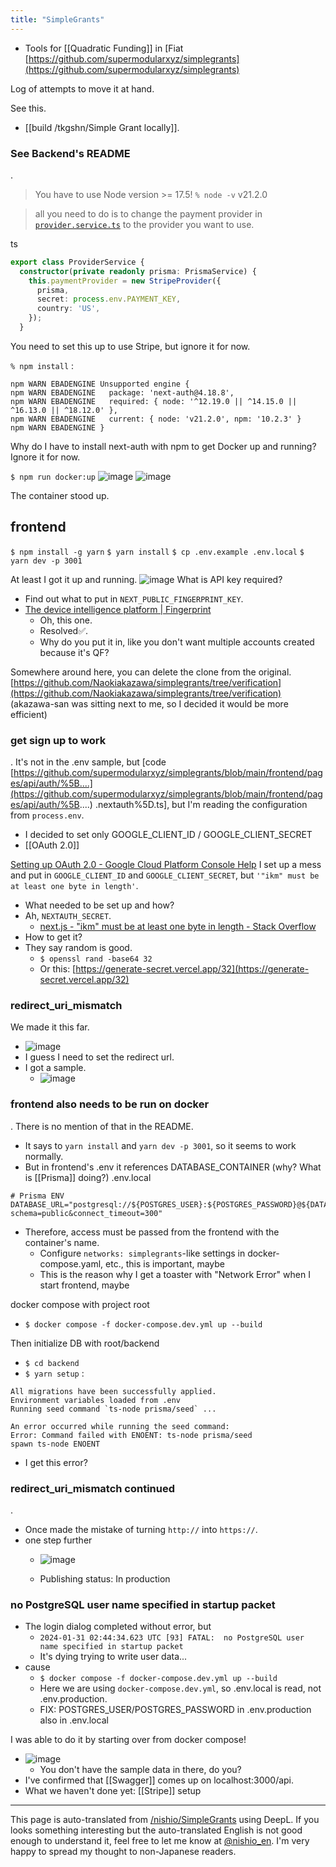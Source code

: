 ```yaml
---
title: "SimpleGrants"
---
```


- Tools for [[Quadratic Funding]] in [Fiat
[https://github.com/supermodularxyz/simplegrants](https://github.com/supermodularxyz/simplegrants)




Log of attempts to move it at hand.

See this.
- [[build /tkgshn/Simple Grant locally]].

### See Backend's README
.
> You have to use Node version >= 17.5!
`% node -v`
> v21.2.0


> all you need to do is to change the payment provider in [`provider.service.ts`](./src/provider/provider.service.ts#L15) to the provider you want to use.

ts

```typescript
export class ProviderService {
  constructor(private readonly prisma: PrismaService) {
    this.paymentProvider = new StripeProvider({
      prisma,
      secret: process.env.PAYMENT_KEY,
      country: 'US',
    });
  }
```

You need to set this up to use Stripe, but ignore it for now.


`% npm install`
:

```
npm WARN EBADENGINE Unsupported engine {
npm WARN EBADENGINE   package: 'next-auth@4.18.8',
npm WARN EBADENGINE   required: { node: '^12.19.0 || ^14.15.0 || ^16.13.0 || ^18.12.0' },
npm WARN EBADENGINE   current: { node: 'v21.2.0', npm: '10.2.3' }
npm WARN EBADENGINE }
```

Why do I have to install next-auth with npm to get Docker up and running?
Ignore it for now.


`$ npm run docker:up`
![image](https://gyazo.com/1712cf6178e7bcb3c8015bd663cafb61/thumb/1000)
![image](https://gyazo.com/718e59e326adc25aedcb928a8805dd84/thumb/1000)

The container stood up.


## frontend
`$ npm install -g yarn`
`$ yarn install`
`$ cp .env.example .env.local`
`$ yarn dev -p 3001`

At least I got it up and running.
![image](https://gyazo.com/3c1a537de9e0536dc658aa1ea40b614f/thumb/1000)
What is API key required?
- Find out what to put in `NEXT_PUBLIC_FINGERPRINT_KEY`.
- [The device intelligence platform | Fingerprint](https://fingerprint.com/)
    - Oh, this one.
    - Resolved✅.
    - Why do you put it in, like you don't want multiple accounts created because it's QF?

Somewhere around here, you can delete the clone from the original.
[https://github.com/Naokiakazawa/simplegrants/tree/verification](https://github.com/Naokiakazawa/simplegrants/tree/verification)
(akazawa-san was sitting next to me, so I decided it would be more efficient)

### get sign up to work
.
It's not in the .env sample, but [code [https://github.com/supermodularxyz/simplegrants/blob/main/frontend/pages/api/auth/%5B....](https://github.com/supermodularxyz/simplegrants/blob/main/frontend/pages/api/auth/%5B....) .nextauth%5D.ts], but I'm reading the configuration from `process.env`.
- I decided to set only GOOGLE_CLIENT_ID / GOOGLE_CLIENT_SECRET
- [[OAuth 2.0]]

[Setting up OAuth 2.0 - Google Cloud Platform Console Help](https://support.google.com/cloud/answer/6158849?hl=en)
I set up a mess and put in `GOOGLE_CLIENT_ID` and `GOOGLE_CLIENT_SECRET`, but `'"ikm" must be at least one byte in length'`.
- What needed to be set up and how?
- Ah, `NEXTAUTH_SECRET`.
    - [next.js - "ikm" must be at least one byte in length - Stack Overflow](https://stackoverflow.com/questions/72518497/ikm-must-be-at-least-one-byte-in-length)
- How to get it?
- They say random is good.
    - `$ openssl rand -base64 32`
    - Or this: [https://generate-secret.vercel.app/32](https://generate-secret.vercel.app/32)

### redirect_uri_mismatch
We made it this far.
- ![image](https://gyazo.com/924e55f3366ad5eeaaf2f4a79d1251af/thumb/1000)
- I guess I need to set the redirect url.
- I got a sample.
    - ![image](https://gyazo.com/32e64cd5009613f4139f37260c5e9cc0/thumb/1000)

### frontend also needs to be run on docker
.
There is no mention of that in the README.
- It says to `yarn install` and `yarn dev -p 3001`, so it seems to work normally.
- But in frontend's .env it references DATABASE_CONTAINER (why? What is [[Prisma]] doing?)
.env.local

```
# Prisma ENV
DATABASE_URL="postgresql://${POSTGRES_USER}:${POSTGRES_PASSWORD}@${DATABASE_CONTAINER}:5432/${POSTGRES_USER}?schema=public&connect_timeout=300"
```

- Therefore, access must be passed from the frontend with the container's name.
    - Configure `networks: simplegrants`-like settings in docker-compose.yaml, etc., this is important, maybe
    - This is the reason why I get a toaster with "Network Error" when I start frontend, maybe

docker compose with project root
- `$ docker compose -f docker-compose.dev.yml up --build`

Then initialize DB with root/backend
- `$ cd backend`
- `$ yarn setup`
:

```
All migrations have been successfully applied.
Environment variables loaded from .env
Running seed command `ts-node prisma/seed` ...

An error occurred while running the seed command:
Error: Command failed with ENOENT: ts-node prisma/seed
spawn ts-node ENOENT
```

- I get this error?

### redirect_uri_mismatch continued
.
- Once made the mistake of turning `http://` into `https://`.
- one step further
    - ![image](https://gyazo.com/b19792cb28d5c9e35b3f88dd697b89eb/thumb/1000)

    - Publishing status: In production

### no PostgreSQL user name specified in startup packet
- The login dialog completed without error, but
    - `2024-01-31 02:44:34.623 UTC [93] FATAL:  no PostgreSQL user name specified in startup packet`
    - It's dying trying to write user data...
- cause
    - `$ docker compose -f docker-compose.dev.yml up --build`
    - Here we are using `docker-compose.dev.yml`, so .env.local is read, not .env.production.
    - FIX: POSTGRES_USER/POSTGRES_PASSWORD in .env.production also in .env.local


I was able to do it by starting over from docker compose!
- ![image](https://gyazo.com/3f920c6bf0f66c440a564cfa0fe63fd3/thumb/1000)
    - You don't have the sample data in there, do you?
- I've confirmed that [[Swagger]] comes up on localhost:3000/api.
- What we haven't done yet: [[Stripe]] setup

---
This page is auto-translated from [/nishio/SimpleGrants](https://scrapbox.io/nishio/SimpleGrants) using DeepL. If you looks something interesting but the auto-translated English is not good enough to understand it, feel free to let me know at [@nishio_en](https://twitter.com/nishio_en). I'm very happy to spread my thought to non-Japanese readers.